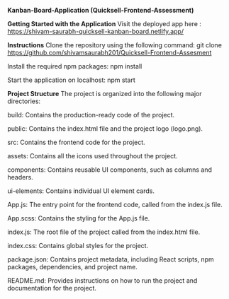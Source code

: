 **Kanban-Board-Application (Quicksell-Frontend-Assessment)**

**Getting Started with the Application**
Visit the deployed app here : https://shivam-saurabh-quicksell-kanban-board.netlify.app/

**Instructions**
Clone the repository using the following command: git clone https://github.com/shivamsaurabh201/Quicksell-Frontend-Assesment

Install the required npm packages: npm install

Start the application on localhost: npm start


**Project Structure**
The project is organized into the following major directories:

build: Contains the production-ready code of the project.

public: Contains the index.html file and the project logo (logo.png).

src: Contains the frontend code for the project.

assets: Contains all the icons used throughout the project.

components: Contains reusable UI components, such as columns and headers.

ui-elements: Contains individual UI element cards.

App.js: The entry point for the frontend code, called from the index.js file.

App.scss: Contains the styling for the App.js file.

index.js: The root file of the project called from the index.html file.

index.css: Contains global styles for the project.

package.json: Contains project metadata, including React scripts, npm packages, dependencies, and project name.

README.md: Provides instructions on how to run the project and documentation for the project.
